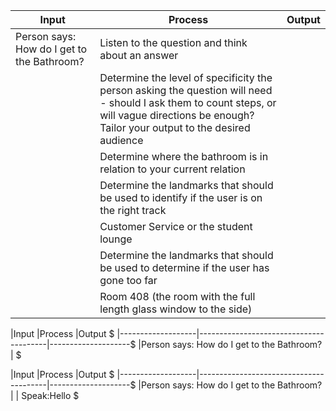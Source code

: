   
|Input              |Process                                 |Output              
|-------------------|----------------------------------------|--------------------
|Person says: How do I get to the Bathroom? |Listen to the question and think about an answer |                   
|                   |Determine the level of specificity the person asking the question will need - should I ask them to count steps, or will vague directions be enough? Tailor your output to the desired audience |                     
|                   |Determine where the bathroom is in relation to your current relation |                   
|                   |Determine the landmarks that should be used to identify if the user is on the right track |                   
|                   |Customer Service or the student lounge |                   
|                   |Determine the landmarks that should be used to determine if the user has gone too far |                   
|                   |Room 408 (the room with the full length glass window to the side) |                   




|Input              |Process                                 |Output              $
|-------------------|----------------------------------------|--------------------$
|Person says: How do I get to the Bathroom?                   |                   $


|Input              |Process                                 |Output              $
|-------------------|----------------------------------------|--------------------$
|Person says: How do I get to the Bathroom?                   |                                    | Speak:Hello         $

